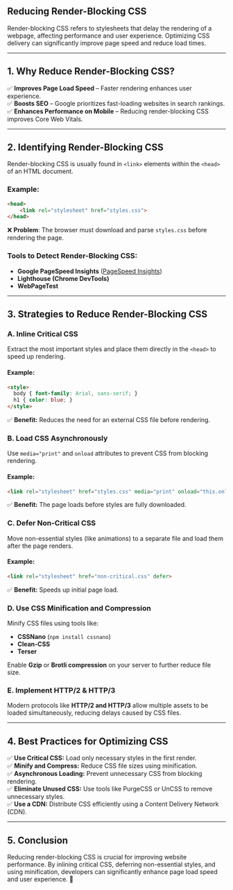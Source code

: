 ## **Reducing Render-Blocking CSS**

Render-blocking CSS refers to stylesheets that delay the rendering of a webpage, affecting performance and user experience. Optimizing CSS delivery can significantly improve page speed and reduce load times.

---

## **1. Why Reduce Render-Blocking CSS?**
✅ **Improves Page Load Speed** – Faster rendering enhances user experience.  
✅ **Boosts SEO** – Google prioritizes fast-loading websites in search rankings.  
✅ **Enhances Performance on Mobile** – Reducing render-blocking CSS improves Core Web Vitals.  

---

## **2. Identifying Render-Blocking CSS**
Render-blocking CSS is usually found in `<link>` elements within the `<head>` of an HTML document.

### **Example:**
```html
<head>
    <link rel="stylesheet" href="styles.css">
</head>
```
❌ **Problem**: The browser must download and parse `styles.css` before rendering the page.

### **Tools to Detect Render-Blocking CSS:**
- **Google PageSpeed Insights** ([PageSpeed Insights](https://pagespeed.web.dev/))
- **Lighthouse (Chrome DevTools)**
- **WebPageTest**

---

## **3. Strategies to Reduce Render-Blocking CSS**
### **A. Inline Critical CSS**
Extract the most important styles and place them directly in the `<head>` to speed up rendering.

#### **Example:**
```html
<style>
  body { font-family: Arial, sans-serif; }
  h1 { color: blue; }
</style>
```
✅ **Benefit:** Reduces the need for an external CSS file before rendering.

### **B. Load CSS Asynchronously**
Use `media="print"` and `onload` attributes to prevent CSS from blocking rendering.

#### **Example:**
```html
<link rel="stylesheet" href="styles.css" media="print" onload="this.onload=null;this.media='all';">
```
✅ **Benefit:** The page loads before styles are fully downloaded.

### **C. Defer Non-Critical CSS**
Move non-essential styles (like animations) to a separate file and load them after the page renders.

#### **Example:**
```html
<link rel="stylesheet" href="non-critical.css" defer>
```
✅ **Benefit:** Speeds up initial page load.

### **D. Use CSS Minification and Compression**
Minify CSS files using tools like:
- **CSSNano** (`npm install cssnano`)
- **Clean-CSS**
- **Terser**

Enable **Gzip** or **Brotli compression** on your server to further reduce file size.

### **E. Implement HTTP/2 & HTTP/3**
Modern protocols like **HTTP/2 and HTTP/3** allow multiple assets to be loaded simultaneously, reducing delays caused by CSS files.

---

## **4. Best Practices for Optimizing CSS**
✅ **Use Critical CSS:** Load only necessary styles in the first render.  
✅ **Minify and Compress:** Reduce CSS file sizes using minification.  
✅ **Asynchronous Loading:** Prevent unnecessary CSS from blocking rendering.  
✅ **Eliminate Unused CSS:** Use tools like PurgeCSS or UnCSS to remove unnecessary styles.  
✅ **Use a CDN:** Distribute CSS efficiently using a Content Delivery Network (CDN).  

---

## **5. Conclusion**
Reducing render-blocking CSS is crucial for improving website performance. By inlining critical CSS, deferring non-essential styles, and using minification, developers can significantly enhance page load speed and user experience. 🚀